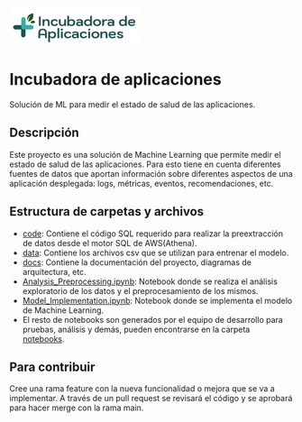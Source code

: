 
![logo](logo1.png)
# Incubadora de aplicaciones
Solución de ML para medir el estado de salud de las aplicaciones.

## Descripción
Este proyecto es una solución de Machine Learning que permite medir el estado de salud de las aplicaciones. Para esto tiene en cuenta diferentes fuentes de datos que aportan información sobre diferentes aspectos de una aplicación desplegada: logs, métricas, eventos, recomendaciones, etc.

## Estructura de carpetas y archivos
- [code](code): Contiene el código SQL requerido para realizar la preextracción de datos desde el motor SQL de AWS(Athena).
- [data](data): Contiene los archivos csv que se utilizan para entrenar el modelo.
- [docs](docs): Contiene la documentación del proyecto, diagramas de arquitectura, etc.
- [Analysis_Preprocessing.ipynb](Analysis_Preprocessing.ipynb): Notebook donde se realiza el análisis exploratorio de los datos y el preprocesamiento de los mismos.
- [Model_Implementation.ipynb](Model_Implementation.ipynb): Notebook donde se implementa el modelo de Machine Learning.
- El resto de notebooks son generados por el equipo de desarrollo para pruebas, análisis y demás, pueden encontrarse en la carpeta [notebooks](notebooks).

## Para contribuir
Cree una rama feature con la nueva funcionalidad o mejora que se va a implementar. A través de un pull request se revisará el código y se aprobará para hacer merge con la rama main.